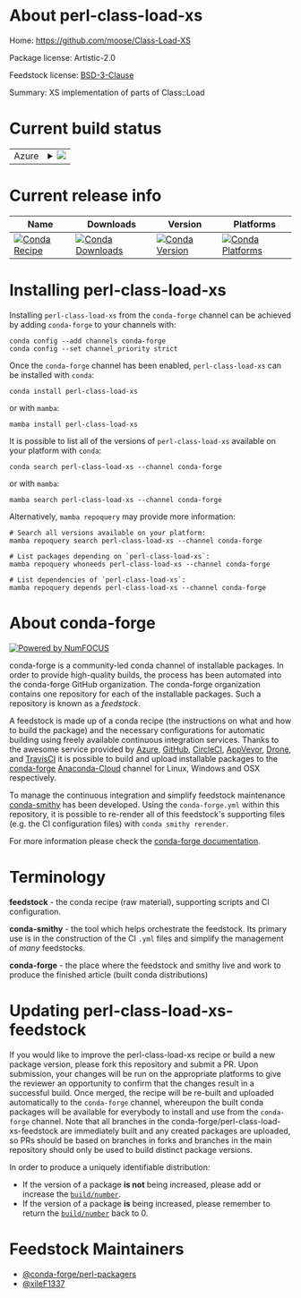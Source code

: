 About perl-class-load-xs
========================

Home: https://github.com/moose/Class-Load-XS

Package license: Artistic-2.0

Feedstock license: [BSD-3-Clause](https://github.com/conda-forge/perl-class-load-xs-feedstock/blob/main/LICENSE.txt)

Summary: XS implementation of parts of Class::Load

Current build status
====================


<table>
    
  <tr>
    <td>Azure</td>
    <td>
      <details>
        <summary>
          <a href="https://dev.azure.com/conda-forge/feedstock-builds/_build/latest?definitionId=18506&branchName=main">
            <img src="https://dev.azure.com/conda-forge/feedstock-builds/_apis/build/status/perl-class-load-xs-feedstock?branchName=main">
          </a>
        </summary>
        <table>
          <thead><tr><th>Variant</th><th>Status</th></tr></thead>
          <tbody><tr>
              <td>linux_64</td>
              <td>
                <a href="https://dev.azure.com/conda-forge/feedstock-builds/_build/latest?definitionId=18506&branchName=main">
                  <img src="https://dev.azure.com/conda-forge/feedstock-builds/_apis/build/status/perl-class-load-xs-feedstock?branchName=main&jobName=linux&configuration=linux%20linux_64_" alt="variant">
                </a>
              </td>
            </tr><tr>
              <td>osx_64</td>
              <td>
                <a href="https://dev.azure.com/conda-forge/feedstock-builds/_build/latest?definitionId=18506&branchName=main">
                  <img src="https://dev.azure.com/conda-forge/feedstock-builds/_apis/build/status/perl-class-load-xs-feedstock?branchName=main&jobName=osx&configuration=osx%20osx_64_" alt="variant">
                </a>
              </td>
            </tr>
          </tbody>
        </table>
      </details>
    </td>
  </tr>
</table>

Current release info
====================

| Name | Downloads | Version | Platforms |
| --- | --- | --- | --- |
| [![Conda Recipe](https://img.shields.io/badge/recipe-perl--class--load--xs-green.svg)](https://anaconda.org/conda-forge/perl-class-load-xs) | [![Conda Downloads](https://img.shields.io/conda/dn/conda-forge/perl-class-load-xs.svg)](https://anaconda.org/conda-forge/perl-class-load-xs) | [![Conda Version](https://img.shields.io/conda/vn/conda-forge/perl-class-load-xs.svg)](https://anaconda.org/conda-forge/perl-class-load-xs) | [![Conda Platforms](https://img.shields.io/conda/pn/conda-forge/perl-class-load-xs.svg)](https://anaconda.org/conda-forge/perl-class-load-xs) |

Installing perl-class-load-xs
=============================

Installing `perl-class-load-xs` from the `conda-forge` channel can be achieved by adding `conda-forge` to your channels with:

```
conda config --add channels conda-forge
conda config --set channel_priority strict
```

Once the `conda-forge` channel has been enabled, `perl-class-load-xs` can be installed with `conda`:

```
conda install perl-class-load-xs
```

or with `mamba`:

```
mamba install perl-class-load-xs
```

It is possible to list all of the versions of `perl-class-load-xs` available on your platform with `conda`:

```
conda search perl-class-load-xs --channel conda-forge
```

or with `mamba`:

```
mamba search perl-class-load-xs --channel conda-forge
```

Alternatively, `mamba repoquery` may provide more information:

```
# Search all versions available on your platform:
mamba repoquery search perl-class-load-xs --channel conda-forge

# List packages depending on `perl-class-load-xs`:
mamba repoquery whoneeds perl-class-load-xs --channel conda-forge

# List dependencies of `perl-class-load-xs`:
mamba repoquery depends perl-class-load-xs --channel conda-forge
```


About conda-forge
=================

[![Powered by
NumFOCUS](https://img.shields.io/badge/powered%20by-NumFOCUS-orange.svg?style=flat&colorA=E1523D&colorB=007D8A)](https://numfocus.org)

conda-forge is a community-led conda channel of installable packages.
In order to provide high-quality builds, the process has been automated into the
conda-forge GitHub organization. The conda-forge organization contains one repository
for each of the installable packages. Such a repository is known as a *feedstock*.

A feedstock is made up of a conda recipe (the instructions on what and how to build
the package) and the necessary configurations for automatic building using freely
available continuous integration services. Thanks to the awesome service provided by
[Azure](https://azure.microsoft.com/en-us/services/devops/), [GitHub](https://github.com/),
[CircleCI](https://circleci.com/), [AppVeyor](https://www.appveyor.com/),
[Drone](https://cloud.drone.io/welcome), and [TravisCI](https://travis-ci.com/)
it is possible to build and upload installable packages to the
[conda-forge](https://anaconda.org/conda-forge) [Anaconda-Cloud](https://anaconda.org/)
channel for Linux, Windows and OSX respectively.

To manage the continuous integration and simplify feedstock maintenance
[conda-smithy](https://github.com/conda-forge/conda-smithy) has been developed.
Using the ``conda-forge.yml`` within this repository, it is possible to re-render all of
this feedstock's supporting files (e.g. the CI configuration files) with ``conda smithy rerender``.

For more information please check the [conda-forge documentation](https://conda-forge.org/docs/).

Terminology
===========

**feedstock** - the conda recipe (raw material), supporting scripts and CI configuration.

**conda-smithy** - the tool which helps orchestrate the feedstock.
                   Its primary use is in the construction of the CI ``.yml`` files
                   and simplify the management of *many* feedstocks.

**conda-forge** - the place where the feedstock and smithy live and work to
                  produce the finished article (built conda distributions)


Updating perl-class-load-xs-feedstock
=====================================

If you would like to improve the perl-class-load-xs recipe or build a new
package version, please fork this repository and submit a PR. Upon submission,
your changes will be run on the appropriate platforms to give the reviewer an
opportunity to confirm that the changes result in a successful build. Once
merged, the recipe will be re-built and uploaded automatically to the
`conda-forge` channel, whereupon the built conda packages will be available for
everybody to install and use from the `conda-forge` channel.
Note that all branches in the conda-forge/perl-class-load-xs-feedstock are
immediately built and any created packages are uploaded, so PRs should be based
on branches in forks and branches in the main repository should only be used to
build distinct package versions.

In order to produce a uniquely identifiable distribution:
 * If the version of a package **is not** being increased, please add or increase
   the [``build/number``](https://docs.conda.io/projects/conda-build/en/latest/resources/define-metadata.html#build-number-and-string).
 * If the version of a package **is** being increased, please remember to return
   the [``build/number``](https://docs.conda.io/projects/conda-build/en/latest/resources/define-metadata.html#build-number-and-string)
   back to 0.

Feedstock Maintainers
=====================

* [@conda-forge/perl-packagers](https://github.com/conda-forge/perl-packagers/)
* [@xileF1337](https://github.com/xileF1337/)


<!-- dummy commit to enable rerendering -->

